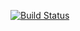 [![Build Status](https://img.shields.io/travis/dmtucker/www.saroorindiancuisine.com.svg)](https://travis-ci.org/dmtucker/www.saroorindiancuisine.com)
